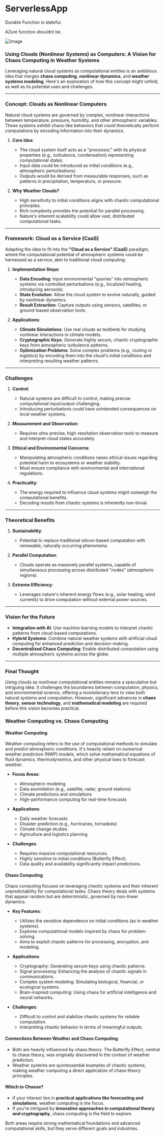 # ServerlessApp

Durable Function is stateful.

AZure function shouldnt be.


![image](https://github.com/user-attachments/assets/55189081-7d31-42d6-ad91-56383438e80b)


### Using Clouds (Nonlinear Systems) as Computers: A Vision for Chaos Computing in Weather Systems

Leveraging natural cloud systems as computational entities is an ambitious idea that merges **chaos computing**, **nonlinear dynamics**, and **weather systems modeling**. Here's an exploration of how this concept might unfold, as well as its potential uses and challenges.

---

### **Concept: Clouds as Nonlinear Computers**
Natural cloud systems are governed by complex, nonlinear interactions between temperature, pressure, humidity, and other atmospheric variables. These systems exhibit chaos-like behaviors that could theoretically perform computations by encoding information into their dynamics.

1. **Core Idea**:
   - The cloud system itself acts as a "processor," with its physical properties (e.g., turbulence, condensation) representing computational states.
   - Input data could be introduced as initial conditions (e.g., atmospheric perturbations).
   - Outputs would be derived from measurable responses, such as patterns in precipitation, temperature, or pressure.

2. **Why Weather Clouds?**
   - High sensitivity to initial conditions aligns with chaotic computational principles.
   - Rich complexity provides the potential for parallel processing.
   - Nature's inherent scalability could allow vast, distributed computational tasks.

---

### **Framework: Cloud as a Service (CaaS)**
Adapting the idea to fit into the **"Cloud as a Service" (CaaS)** paradigm, where the computational potential of atmospheric systems could be harnessed as a service, akin to traditional cloud computing:

1. **Implementation Steps**:
   - **Data Encoding**: Input environmental "queries" into atmospheric systems via controlled perturbations (e.g., localized heating, introducing aerosols).
   - **State Evolution**: Allow the cloud system to evolve naturally, guided by nonlinear dynamics.
   - **Result Extraction**: Capture outputs using sensors, satellites, or ground-based observation tools.

2. **Applications**:
   - **Climate Simulations**: Use real clouds as testbeds for studying nonlinear interactions in climate models.
   - **Cryptographic Keys**: Generate highly secure, chaotic cryptographic keys from atmospheric turbulence patterns.
   - **Optimization Problems**: Solve complex problems (e.g., routing or logistics) by encoding them into the cloud's initial conditions and interpreting resulting weather patterns.

---

### **Challenges**
1. **Control**:
   - Natural systems are difficult to control, making precise computational input/output challenging.
   - Introducing perturbations could have unintended consequences on local weather systems.

2. **Measurement and Observation**:
   - Requires ultra-precise, high-resolution observation tools to measure and interpret cloud states accurately.

3. **Ethical and Environmental Concerns**:
   - Manipulating atmospheric conditions raises ethical issues regarding potential harm to ecosystems or weather stability.
   - Must ensure compliance with environmental and international regulations.

4. **Practicality**:
   - The energy required to influence cloud systems might outweigh the computational benefits.
   - Decoding results from chaotic systems is inherently non-trivial.

---

### **Theoretical Benefits**
1. **Sustainability**:
   - Potential to replace traditional silicon-based computation with renewable, naturally occurring phenomena.

2. **Parallel Computation**:
   - Clouds operate as massively parallel systems, capable of simultaneous processing across distributed "nodes" (atmospheric regions).

3. **Extreme Efficiency**:
   - Leverages nature's inherent energy flows (e.g., solar heating, wind currents) to drive computation without external power sources.

---

### **Vision for the Future**
- **Integration with AI**: Use machine learning models to interpret chaotic patterns from cloud-based computations.
- **Hybrid Systems**: Combine natural weather systems with artificial cloud computing for enhanced prediction and decision-making.
- **Decentralized Chaos Computing**: Enable distributed computation using multiple atmospheric systems across the globe.

---

### **Final Thought**
Using clouds as nonlinear computational entities remains a speculative but intriguing idea. It challenges the boundaries between computation, physics, and environmental science, offering a revolutionary lens to view both natural systems and computation. However, significant advances in **chaos theory**, **sensor technology**, and **mathematical modeling** are required before this vision becomes practical.

### Weather Computing vs. Chaos Computing

#### **Weather Computing**
Weather computing refers to the use of computational methods to simulate and predict atmospheric conditions. It's heavily reliant on numerical weather prediction (NWP) models, which solve mathematical equations of fluid dynamics, thermodynamics, and other physical laws to forecast weather.

- **Focus Areas**: 
  - Atmospheric modeling
  - Data assimilation (e.g., satellite, radar, ground stations)
  - Climate predictions and simulations
  - High-performance computing for real-time forecasts

- **Applications**:
  - Daily weather forecasts
  - Disaster prediction (e.g., hurricanes, tornadoes)
  - Climate change studies
  - Agriculture and logistics planning

- **Challenges**:
  - Requires massive computational resources.
  - Highly sensitive to initial conditions (Butterfly Effect).
  - Data quality and availability significantly impact predictions.

#### **Chaos Computing**
Chaos computing focuses on leveraging chaotic systems and their inherent unpredictability for computational tasks. Chaos theory deals with systems that appear random but are deterministic, governed by non-linear dynamics.

- **Key Features**:
  - Utilizes the sensitive dependence on initial conditions (as in weather systems).
  - Explores computational models inspired by chaos for problem-solving.
  - Aims to exploit chaotic patterns for processing, encryption, and modeling.

- **Applications**:
  - Cryptography: Generating secure keys using chaotic patterns.
  - Signal processing: Enhancing the analysis of chaotic signals in communications.
  - Complex system modeling: Simulating biological, financial, or ecological systems.
  - Brain-inspired computing: Using chaos for artificial intelligence and neural networks.

- **Challenges**:
  - Difficult to control and stabilize chaotic systems for reliable computation.
  - Interpreting chaotic behavior in terms of meaningful outputs.

#### **Connections Between Weather and Chaos Computing**
- Both are heavily influenced by chaos theory. The Butterfly Effect, central to chaos theory, was originally discovered in the context of weather prediction.
- Weather systems are quintessential examples of chaotic systems, making weather computing a direct application of chaos theory principles.

#### **Which to Choose?**
- If your interest lies in **practical applications like forecasting and simulations**, weather computing is the focus.
- If you're intrigued by **innovative approaches in computational theory and cryptography**, chaos computing is the field to explore.

Both areas require strong mathematical foundations and advanced computational skills, but they serve different goals and industries.
